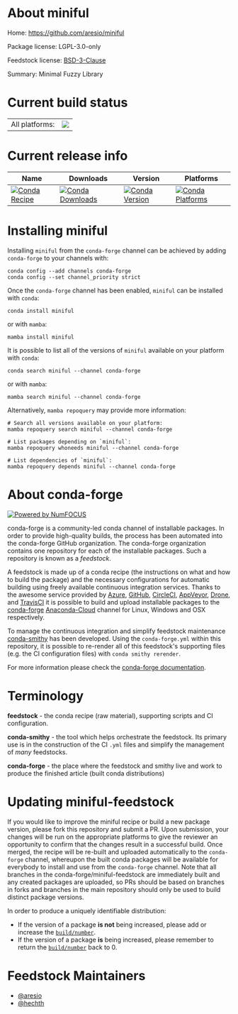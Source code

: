 About miniful
=============

Home: https://github.com/aresio/miniful

Package license: LGPL-3.0-only

Feedstock license: [BSD-3-Clause](https://github.com/conda-forge/miniful-feedstock/blob/main/LICENSE.txt)

Summary: Minimal Fuzzy Library

Current build status
====================


<table><tr><td>All platforms:</td>
    <td>
      <a href="https://dev.azure.com/conda-forge/feedstock-builds/_build/latest?definitionId=18483&branchName=main">
        <img src="https://dev.azure.com/conda-forge/feedstock-builds/_apis/build/status/miniful-feedstock?branchName=main">
      </a>
    </td>
  </tr>
</table>

Current release info
====================

| Name | Downloads | Version | Platforms |
| --- | --- | --- | --- |
| [![Conda Recipe](https://img.shields.io/badge/recipe-miniful-green.svg)](https://anaconda.org/conda-forge/miniful) | [![Conda Downloads](https://img.shields.io/conda/dn/conda-forge/miniful.svg)](https://anaconda.org/conda-forge/miniful) | [![Conda Version](https://img.shields.io/conda/vn/conda-forge/miniful.svg)](https://anaconda.org/conda-forge/miniful) | [![Conda Platforms](https://img.shields.io/conda/pn/conda-forge/miniful.svg)](https://anaconda.org/conda-forge/miniful) |

Installing miniful
==================

Installing `miniful` from the `conda-forge` channel can be achieved by adding `conda-forge` to your channels with:

```
conda config --add channels conda-forge
conda config --set channel_priority strict
```

Once the `conda-forge` channel has been enabled, `miniful` can be installed with `conda`:

```
conda install miniful
```

or with `mamba`:

```
mamba install miniful
```

It is possible to list all of the versions of `miniful` available on your platform with `conda`:

```
conda search miniful --channel conda-forge
```

or with `mamba`:

```
mamba search miniful --channel conda-forge
```

Alternatively, `mamba repoquery` may provide more information:

```
# Search all versions available on your platform:
mamba repoquery search miniful --channel conda-forge

# List packages depending on `miniful`:
mamba repoquery whoneeds miniful --channel conda-forge

# List dependencies of `miniful`:
mamba repoquery depends miniful --channel conda-forge
```


About conda-forge
=================

[![Powered by
NumFOCUS](https://img.shields.io/badge/powered%20by-NumFOCUS-orange.svg?style=flat&colorA=E1523D&colorB=007D8A)](https://numfocus.org)

conda-forge is a community-led conda channel of installable packages.
In order to provide high-quality builds, the process has been automated into the
conda-forge GitHub organization. The conda-forge organization contains one repository
for each of the installable packages. Such a repository is known as a *feedstock*.

A feedstock is made up of a conda recipe (the instructions on what and how to build
the package) and the necessary configurations for automatic building using freely
available continuous integration services. Thanks to the awesome service provided by
[Azure](https://azure.microsoft.com/en-us/services/devops/), [GitHub](https://github.com/),
[CircleCI](https://circleci.com/), [AppVeyor](https://www.appveyor.com/),
[Drone](https://cloud.drone.io/welcome), and [TravisCI](https://travis-ci.com/)
it is possible to build and upload installable packages to the
[conda-forge](https://anaconda.org/conda-forge) [Anaconda-Cloud](https://anaconda.org/)
channel for Linux, Windows and OSX respectively.

To manage the continuous integration and simplify feedstock maintenance
[conda-smithy](https://github.com/conda-forge/conda-smithy) has been developed.
Using the ``conda-forge.yml`` within this repository, it is possible to re-render all of
this feedstock's supporting files (e.g. the CI configuration files) with ``conda smithy rerender``.

For more information please check the [conda-forge documentation](https://conda-forge.org/docs/).

Terminology
===========

**feedstock** - the conda recipe (raw material), supporting scripts and CI configuration.

**conda-smithy** - the tool which helps orchestrate the feedstock.
                   Its primary use is in the construction of the CI ``.yml`` files
                   and simplify the management of *many* feedstocks.

**conda-forge** - the place where the feedstock and smithy live and work to
                  produce the finished article (built conda distributions)


Updating miniful-feedstock
==========================

If you would like to improve the miniful recipe or build a new
package version, please fork this repository and submit a PR. Upon submission,
your changes will be run on the appropriate platforms to give the reviewer an
opportunity to confirm that the changes result in a successful build. Once
merged, the recipe will be re-built and uploaded automatically to the
`conda-forge` channel, whereupon the built conda packages will be available for
everybody to install and use from the `conda-forge` channel.
Note that all branches in the conda-forge/miniful-feedstock are
immediately built and any created packages are uploaded, so PRs should be based
on branches in forks and branches in the main repository should only be used to
build distinct package versions.

In order to produce a uniquely identifiable distribution:
 * If the version of a package **is not** being increased, please add or increase
   the [``build/number``](https://docs.conda.io/projects/conda-build/en/latest/resources/define-metadata.html#build-number-and-string).
 * If the version of a package **is** being increased, please remember to return
   the [``build/number``](https://docs.conda.io/projects/conda-build/en/latest/resources/define-metadata.html#build-number-and-string)
   back to 0.

Feedstock Maintainers
=====================

* [@aresio](https://github.com/aresio/)
* [@hechth](https://github.com/hechth/)

